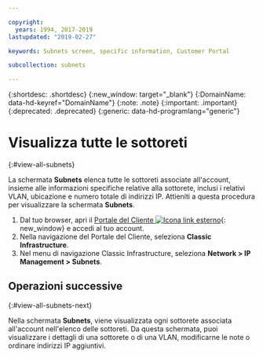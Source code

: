 ```yaml
---

copyright:
  years: 1994, 2017-2019
lastupdated: "2019-02-27"

keywords: Subnets screen, specific information, Customer Portal

subcollection: subnets

---
```


{:shortdesc: .shortdesc}
{:new_window: target="_blank"}
{:DomainName: data-hd-keyref="DomainName"}
{:note: .note}
{:important: .important}
{:deprecated: .deprecated}
{:generic: data-hd-programlang="generic"}

# Visualizza tutte le sottoreti
{:#view-all-subnets}

La schermata **Subnets** elenca tutte le sottoreti associate all'account, insieme alle informazioni specifiche relative alla sottorete, inclusi i relativi VLAN, ubicazione e numero totale di indirizzi IP. Attieniti a questa procedura per visualizzare la schermata **Subnets**.

1. Dal tuo browser, apri il [Portale del Cliente ![Icona link esterno](../../icons/launch-glyph.svg "Icona link esterno")](https://{DomainName}/){: new_window} e accedi al tuo account.
1. Nella navigazione del Portale del Cliente, seleziona **Classic Infrastructure**.
1. Nel menu di navigazione Classic Infrastructure, seleziona **Network > IP Management > Subnets**.

## Operazioni successive
{:#view-all-subnets-next}

Nella schermata **Subnets**, viene visualizzata ogni sottorete associata all'account nell'elenco delle sottoreti. Da questa schermata, puoi visualizzare i dettagli di una sottorete o di una VLAN, modificarne le note o ordinare indirizzi IP aggiuntivi.
